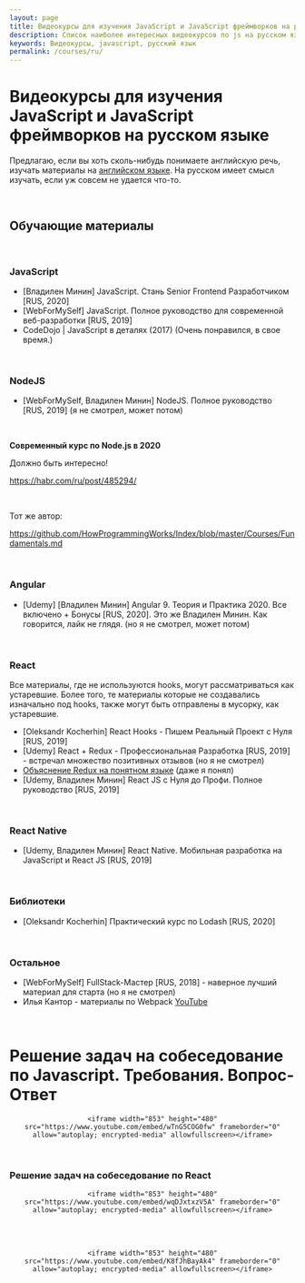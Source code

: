 ```yaml
---
layout: page
title: Видеокурсы для изучения JavaScript и JavaScript фреймворков на русском языке
description: Список наиболее интересных видеокурсов по js на русском языке
keywords: Видеокурсы, javascript, русский язык
permalink: /courses/ru/
---
```


# Видеокурсы для изучения JavaScript и JavaScript фреймворков на русском языке

Предлагаю, если вы хоть сколь-нибудь понимаете английскую речь, изучать материалы на <a href="/courses/en/">английском языке</a>. На русском имеет смысл изучать, если уж совсем не удается что-то.

<br/>

## Обучающие материалы

<br/>

### JavaScript

<ul>
    <li>[Владилен Минин] JavaScript. Стань Senior Frontend Разработчиком [RUS, 2020]</li>
    <li>[WebForMySelf] JavaScript. Полное руководство для современной веб-разработки [RUS, 2019]</li>
    <li>CodeDojo | JavaScript в деталях (2017) (Очень понравился, в свое время.)</li>
</ul>

<br/>

### NodeJS

<ul>
    <li>[WebForMySelf, Владилен Минин] NodeJS. Полное руководство [RUS, 2019] (я не смотрел, может потом)</li>
</ul>

<br/>

**Современный курс по Node.js в 2020**

Должно быть интересно!

https://habr.com/ru/post/485294/

<br/>

Тот же автор:

https://github.com/HowProgrammingWorks/Index/blob/master/Courses/Fundamentals.md

<br/>

### Angular

<ul>
    <li>[Udemy] [Владилен Минин] Angular 9. Теория и Практика 2020. Все включено + Бонусы [RUS, 2020]. Это же Владилен Минин. Как говорится, лайк не глядя. (но я не смотрел, может потом)</li>
</ul>

<br/>

### React

Все материалы, где не используются hooks, могут рассматриваться как устаревшие.
Более того, те материалы которые не создавались изначально под hooks, также могут быть отправлены в мусорку, как устаревшие.

<ul>
    <li>[Oleksandr Kocherhin] React Hooks - Пишем Реальный Проект с Нуля [RUS, 2019]</li>
    <li>[Udemy] React + Redux - Профессиональная Разработка [RUS, 2019] - встречал множество позитивных отзывов (но я не смотрел)</li>
    <li><a href="/dev/frontend/react/redux/">Объяснение Redux на понятном языке</a> (даже я понял) </li>
    <li>[Udemy, Владилен Минин] React JS с Нуля до Профи. Полное руководство [RUS, 2019]</li>
</ul>

<br/>

### React Native

<ul>
    <li>[Udemy, Владилен Минин] React Native. Мобильная разработка на JavaScript и React JS [RUS, 2019]</li>
</ul>

<br/>

### Библиотеки

<ul>
    <li>[Oleksandr Kocherhin] Практический курс по Lodash [RUS, 2020]</li>
</ul>

<br/>

### Остальное

<ul>
    <li>[WebForMySelf] FullStack-Мастер [RUS, 2018] - наверное лучший материал для старта (но я не смотрел)</li>
    <li>Илья Кантор - материалы по Webpack <a href="https://www.youtube.com/playlist?list=PLDyvV36pndZHfBThhg4Z0822EEG9VGenn">YouTube</a></li>
</ul>

<br/>

# Решение задач на собеседование по Javascript. Требования. Вопрос-Ответ

<div align="center">
    
    <iframe width="853" height="480" src="https://www.youtube.com/embed/wTnG5COG0fw" frameborder="0" allow="autoplay; encrypted-media" allowfullscreen></iframe>

</div>

<br/>

### Решение задач на собеседование по React

<div align="center">
    
    <iframe width="853" height="480" src="https://www.youtube.com/embed/wqDJxtxzV5A" frameborder="0" allow="autoplay; encrypted-media" allowfullscreen></iframe>

</div>

<br/><br/>

<div align="center">
    
    <iframe width="853" height="480" src="https://www.youtube.com/embed/K8fJhBayAk4" frameborder="0" allow="autoplay; encrypted-media" allowfullscreen></iframe>

</div>
